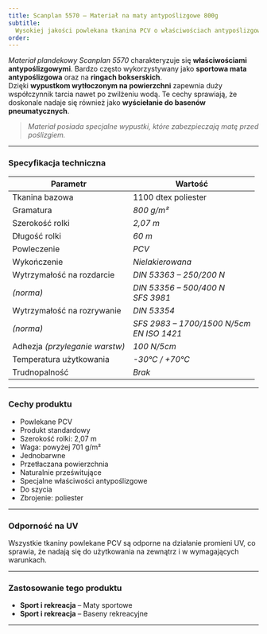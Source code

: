 ```yaml
---
title: Scanplan 5570 – Materiał na maty antypoślizgowe 800g
subtitle:
  Wysokiej jakości powlekana tkanina PCV o właściwościach antypoślizgowych
order:
---
```


_Materiał plandekowy Scanplan 5570_ charakteryzuje się **właściwościami
antypoślizgowymi**. Bardzo często wykorzystywany jako **sportowa mata
antypoślizgowa** oraz na **ringach bokserskich**.  
Dzięki **wypustkom wytłoczonym na powierzchni** zapewnia duży współczynnik
tarcia nawet po zwilżeniu wodą. Te cechy sprawiają, że doskonale nadaje się
również jako **wyściełanie do basenów pneumatycznych**.

> _Materiał posiada specjalne wypustki, które zabezpieczają matę przed
> poślizgiem._

---

### **Specyfikacja techniczna**

| **Parametr**                   | **Wartość**                                   |
| ------------------------------ | --------------------------------------------- |
| Tkanina bazowa                 | 1100 dtex poliester                           |
| Gramatura                      | _800 g/m²_                                    |
| Szerokość rolki                | _2,07 m_                                      |
| Długość rolki                  | _60 m_                                        |
| Powleczenie                    | _PCV_                                         |
| Wykończenie                    | _Nielakierowana_                              |
| Wytrzymałość na rozdarcie      | _DIN 53363 – 250/200 N_                       |
| _(norma)_                      | _DIN 53356 – 500/400 N_<br>_SFS 3981_         |
| Wytrzymałość na rozrywanie     | _DIN 53354_                                   |
| _(norma)_                      | _SFS 2983 – 1700/1500 N/5cm_<br>_EN ISO 1421_ |
| Adhezja _(przyleganie warstw)_ | _100 N/5cm_                                   |
| Temperatura użytkowania        | _-30°C / +70°C_                               |
| Trudnopalność                  | _Brak_                                        |

---

### **Cechy produktu**

- Powlekane PCV
- Produkt standardowy
- Szerokość rolki: 2,07 m
- Waga: powyżej 701 g/m²
- Jednobarwne
- Przetłaczana powierzchnia
- Naturalnie prześwitujące
- Specjalne właściwości antypoślizgowe
- Do szycia
- Zbrojenie: poliester

---

### **Odporność na UV**

Wszystkie tkaniny powlekane PCV są odporne na działanie promieni UV, co sprawia,
że nadają się do użytkowania na zewnątrz i w wymagających warunkach.

---

### **Zastosowanie tego produktu**

- **Sport i rekreacja** – Maty sportowe
- **Sport i rekreacja** – Baseny rekreacyjne

---
